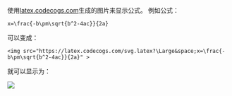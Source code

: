 使用[latex.codecogs.com](latex.codecogs.com)生成的图片来显示公式。
例如公式：
```
x=\frac{-b\pm\sqrt{b^2-4ac}}{2a}
```
可以变成：
```
<img src="https://latex.codecogs.com/svg.latex?\Large&space;x=\frac{-b\pm\sqrt{b^2-4ac}}{2a}" >
```
就可以显示为：

<img src="https://latex.codecogs.com/svg.latex?\Large&space;x=\frac{-b\pm\sqrt{b^2-4ac}}{2a}" >

